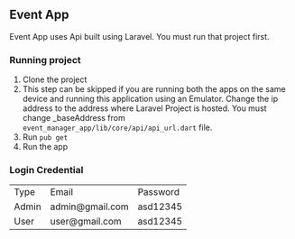 ## Event App

Event App uses Api built using Laravel. You must run that project first.

### Running project

1.  Clone the project
2.  This step can be skipped if you are running both the apps on the same device and running this application using an Emulator. Change the ip address to the address where Laravel Project is hosted. You must change \_baseAddress from `event_manager_app/lib/core/api/api_url.dart` file.
3.  Run `pub get`
4.  Run the app

### Login Credential

<table><tbody><tr><td>Type</td><td>Email</td><td>Password</td></tr><tr><td>Admin</td><td>admin@gmail.com</td><td>asd12345</td></tr><tr><td>User</td><td>user@gmail.com</td><td>asd12345</td></tr></tbody></table>